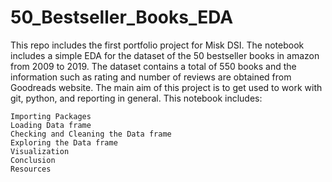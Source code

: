 # 50_Bestseller_Books_EDA
This repo includes the first portfolio project for Misk DSI. The notebook includes a simple EDA for the dataset of the 50 bestseller books in amazon from 2009 to 2019. The dataset contains a total of 550 books and the information such as rating and number of reviews are obtained from Goodreads website. The main aim of this project is to get used to work with git, python, and reporting in general. This notebook includes:

    Importing Packages
    Loading Data frame
    Checking and Cleaning the Data frame
    Exploring the Data frame
    Visualization
    Conclusion
    Resources
